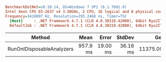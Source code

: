 ``` ini

BenchmarkDotNet=v0.10.14, OS=Windows 7 SP1 (6.1.7601.0)
Intel Xeon CPU E5-2637 v4 3.50GHz, 2 CPU, 16 logical and 8 physical cores
Frequency=3410097 Hz, Resolution=293.2468 ns, Timer=TSC
  [Host]     : .NET Framework 4.7.1 (CLR 4.0.30319.42000), 64bit RyuJIT-v4.7.2558.0
  DefaultJob : .NET Framework 4.7.1 (CLR 4.0.30319.42000), 64bit RyuJIT-v4.7.2558.0


```
|                    Method |     Mean |    Error |   StdDev |      Gen 0 |    Gen 1 | Allocated |
|-------------------------- |---------:|---------:|---------:|-----------:|---------:|----------:|
| RunOnIDisposableAnalyzers | 957.9 ms | 19.00 ms | 36.16 ms | 11375.0000 | 312.5000 |  68.48 MB |
